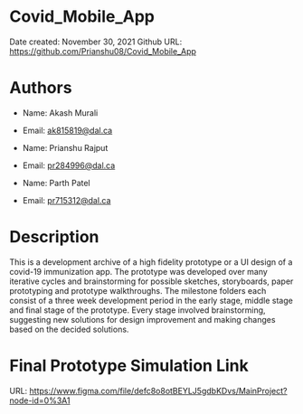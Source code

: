 # Covid_Mobile_App

Date created: November 30, 2021
Github URL: https://github.com/Prianshu08/Covid_Mobile_App

# Authors

- Name: Akash Murali
- Email: ak815819@dal.ca

- Name: Prianshu Rajput
- Email: pr284996@dal.ca

- Name: Parth Patel
- Email: pr715312@dal.ca

# Description

This is a development archive of a high fidelity prototype or a UI design of a covid-19 immunization app. The prototype was developed over many iterative cycles and brainstorming for possible sketches, storyboards, paper prototyping and prototype walkthroughs. The milestone folders each consist of a three week development period in the early stage, middle stage and final stage of the prototype. Every stage involved brainstorming, suggesting new solutions for design improvement and making changes based on the decided solutions.

# Final Prototype Simulation Link

URL: https://www.figma.com/file/defc8o8otBEYLJ5gdbKDvs/MainProject?node-id=0%3A1
